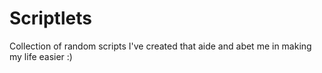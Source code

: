 Scriptlets
==========

Collection of random scripts I've created that aide and abet me in making my life easier :)